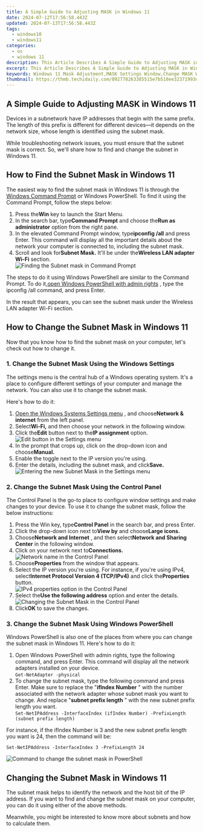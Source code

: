 ```yaml
---
title: A Simple Guide to Adjusting MASK in Windows 11
date: 2024-07-12T17:56:58.443Z
updated: 2024-07-13T17:56:58.443Z
tags:
  - windows10
  - windows11
categories:
  - os
  - windows 11
description: This Article Describes A Simple Guide to Adjusting MASK in Windows 11
excerpt: This Article Describes A Simple Guide to Adjusting MASK in Windows 11
keywords: Windows 11 Mask Adjustment,MASK Settings Window,Change MASK Windows 11,MASK Configurations Win11,Mask Customization Windows,Windows Mask Adjustment Guide,Navigate MASK in Win11
thumbnail: https://thmb.techidaily.com/892778263385515e7b518ee32371993d4538db30fcfa28225c01631f4b2e459e.jpg
---
```


## A Simple Guide to Adjusting MASK in Windows 11

 Devices in a subnetwork have IP addresses that begin with the same prefix. The length of this prefix is different for different devices—it depends on the network size, whose length is identified using the subnet mask.

 While troubleshooting network issues, you must ensure that the subnet mask is correct. So, we'll share how to find and change the subnet in Windows 11.

## How to Find the Subnet Mask in Windows 11

 The easiest way to find the subnet mask in Windows 11 is through the [Windows Command Prompt](https://www.makeuseof.com/tag/a-beginners-guide-to-the-windows-command-line/) or Windows PowerShell. To find it using the Command Prompt, follow the steps below:

1. Press the**Win** key to launch the Start Menu.
2. In the search bar, type**Command Prompt** and choose the**Run as administrator** option from the right pane.
3. In the elevated Command Prompt window, type**ipconfig /all** and press Enter. This command will display all the important details about the network your computer is connected to, including the subnet mask.
4. Scroll and look for**Subnet Mask.** It'll be under the**Wireless LAN adapter Wi-Fi** section.  
![Finding the Subnet mask in Command Prompt](https://static1.makeuseofimages.com/wordpress/wp-content/uploads/2023/01/finding-the-subnet-mask.jpg)

 The steps to do it using Windows PowerShell are similar to the Command Prompt. To do it,[open Windows PowerShell with admin rights](https://www.makeuseof.com/windows-11-powershell-administrator/) , type the ipconfig /all command, and press Enter.

 In the result that appears, you can see the subnet mask under the Wireless LAN adapter Wi-Fi section.

## How to Change the Subnet Mask in Windows 11

 Now that you know how to find the subnet mask on your computer, let's check out how to change it.

### 1\. Change the Subnet Mask Using the Windows Settings

 The settings menu is the central hub of a Windows operating system. It's a place to configure different settings of your computer and manage the network. You can also use it to change the subnet mask.

Here's how to do it:

1. [Open the Windows Systems Settings menu](https://www.makeuseof.com/windows-ways-to-open-system-settings/) , and choose**Network & internet** from the left panel.
2. Select**Wi-Fi,** and then choose your network in the following window.
3. Click the**Edit** button next to the**IP assignment** option.  
![Edit button in the Settings menu](https://static1.makeuseofimages.com/wordpress/wp-content/uploads/2023/01/edit-button.jpg)
4. In the prompt that crops up, click on the drop-down icon and choose**Manual.**
5. Enable the toggle next to the IP version you're using.
6. Enter the details, including the subnet mask, and click**Save.**  
![Entering the new Subnet Mask in the Settings menu](https://static1.makeuseofimages.com/wordpress/wp-content/uploads/2023/01/entering-the-new-subnet-mask.jpg)

### 2\. Change the Subnet Mask Using the Control Panel

 The Control Panel is the go-to place to configure window settings and make changes to your device. To use it to change the subnet mask, follow the below instructions:

1. Press the Win key, type**Control Panel** in the search bar, and press Enter.
2. Click the drop-down icon next to**View by** and choose**Large icons.**
3. Choose**Network and Internet** , and then select**Network and Sharing Center** in the following window.
4. Click on your network next to**Connections.**  
![Network name in the Control Panel](https://static1.makeuseofimages.com/wordpress/wp-content/uploads/2023/01/network-name.jpg)
5. Choose**Properties** from the window that appears.
6. Select the IP version you're using. For instance, if you're using IPv4, select**Internet Protocol Version 4 (TCP/IPv4)** and click the**Properties** button.  
![IPv4 properties option in the Control Panel](https://static1.makeuseofimages.com/wordpress/wp-content/uploads/2023/01/ipv4-properties.jpg)
7. Select the**Use the following address** option and enter the details.  
![Changing the Subnet Mask in the Control Panel](https://static1.makeuseofimages.com/wordpress/wp-content/uploads/2023/01/changing-the-subnet-mask.jpg)
8. Click**OK** to save the changes.

### 3\. Change the Subnet Mask Using Windows PowerShell

 Windows PowerShell is also one of the places from where you can change the subnet mask in Windows 11\. Here's how to do it:

1. Open Windows PowerShell with admin rights, type the following command, and press Enter. This command will display all the network adapters installed on your device.  
`Get-NetAdapter -physical`
2. To change the subnet mask, type the following command and press Enter. Make sure to replace the "**ifIndex Number** " with the number associated with the network adapter whose subnet mask you want to change. And replace "**subnet prefix length** " with the new subnet prefix length you want.  
`Set-NetIPAddress -InterfaceIndex (ifIndex Number) -PrefixLength (subnet prefix length)`

 For instance, if the ifIndex Number is 3 and the new subnet prefix length you want is 24, then the command will be:

`Set-NetIPAddress -InterfaceIndex 3 -PrefixLength 24`

![Command to change the subnet mask in PowerShell](https://static1.makeuseofimages.com/wordpress/wp-content/uploads/2023/01/command-to-change-the-subnet-mask.jpg)

## Changing the Subnet Mask in Windows 11

 The subnet mask helps to identify the network and the host bit of the IP address. If you want to find and change the subnet mask on your computer, you can do it using either of the above methods.

 Meanwhile, you might be interested to know more about subnets and how to calculate them.


<ins class="adsbygoogle"
     style="display:block"
     data-ad-format="autorelaxed"
     data-ad-client="ca-pub-7571918770474297"
     data-ad-slot="1223367746"></ins>



<ins class="adsbygoogle"
     style="display:block"
     data-ad-client="ca-pub-7571918770474297"
     data-ad-slot="8358498916"
     data-ad-format="auto"
     data-full-width-responsive="true"></ins>




